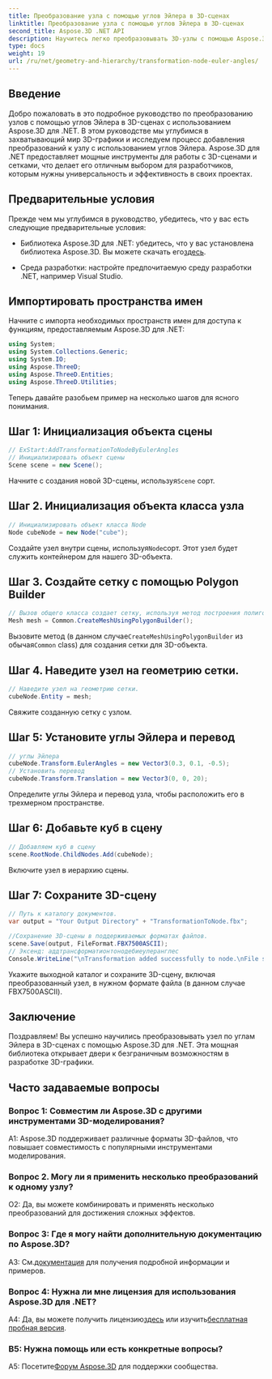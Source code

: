 ```yaml
---
title: Преобразование узла с помощью углов Эйлера в 3D-сценах
linktitle: Преобразование узла с помощью углов Эйлера в 3D-сценах
second_title: Aspose.3D .NET API
description: Научитесь легко преобразовывать 3D-узлы с помощью Aspose.3D для .NET. Следуйте нашему пошаговому руководству, чтобы добиться потрясающих результатов в ваших проектах.
type: docs
weight: 19
url: /ru/net/geometry-and-hierarchy/transformation-node-euler-angles/
---
```

## Введение

Добро пожаловать в это подробное руководство по преобразованию узлов с помощью углов Эйлера в 3D-сценах с использованием Aspose.3D для .NET. В этом руководстве мы углубимся в захватывающий мир 3D-графики и исследуем процесс добавления преобразований к узлу с использованием углов Эйлера. Aspose.3D для .NET предоставляет мощные инструменты для работы с 3D-сценами и сетками, что делает его отличным выбором для разработчиков, которым нужны универсальность и эффективность в своих проектах.

## Предварительные условия

Прежде чем мы углубимся в руководство, убедитесь, что у вас есть следующие предварительные условия:

-  Библиотека Aspose.3D для .NET: убедитесь, что у вас установлена библиотека Aspose.3D. Вы можете скачать его[здесь](https://releases.aspose.com/3d/net/).

- Среда разработки: настройте предпочитаемую среду разработки .NET, например Visual Studio.

## Импортировать пространства имен

Начните с импорта необходимых пространств имен для доступа к функциям, предоставляемым Aspose.3D для .NET:

```csharp
using System;
using System.Collections.Generic;
using System.IO;
using Aspose.ThreeD;
using Aspose.ThreeD.Entities;
using Aspose.ThreeD.Utilities;
```

Теперь давайте разобьем пример на несколько шагов для ясного понимания.

## Шаг 1: Инициализация объекта сцены

```csharp
// ExStart:AddTransformationToNodeByEulerAngles
// Инициализировать объект сцены
Scene scene = new Scene();
```

 Начните с создания новой 3D-сцены, используя`Scene` сорт.

## Шаг 2. Инициализация объекта класса узла

```csharp
// Инициализировать объект класса Node
Node cubeNode = new Node("cube");
```

 Создайте узел внутри сцены, используя`Node`сорт. Этот узел будет служить контейнером для нашего 3D-объекта.

## Шаг 3. Создайте сетку с помощью Polygon Builder

```csharp
// Вызов общего класса создает сетку, используя метод построения полигонов, чтобы установить экземпляр сетки.
Mesh mesh = Common.CreateMeshUsingPolygonBuilder(); 
```

 Вызовите метод (в данном случае`CreateMeshUsingPolygonBuilder` из обычая`Common` class) для создания сетки для 3D-объекта.

## Шаг 4. Наведите узел на геометрию сетки.

```csharp
// Наведите узел на геометрию сетки.
cubeNode.Entity = mesh;
```

Свяжите созданную сетку с узлом.

## Шаг 5: Установите углы Эйлера и перевод

```csharp
// углы Эйлера
cubeNode.Transform.EulerAngles = new Vector3(0.3, 0.1, -0.5);            
// Установить перевод
cubeNode.Transform.Translation = new Vector3(0, 0, 20);
```

Определите углы Эйлера и перевод узла, чтобы расположить его в трехмерном пространстве.

## Шаг 6: Добавьте куб в сцену

```csharp
// Добавляем куб в сцену
scene.RootNode.ChildNodes.Add(cubeNode);
```

Включите узел в иерархию сцены.

## Шаг 7: Сохраните 3D-сцену

```csharp
// Путь к каталогу документов.
var output = "Your Output Directory" + "TransformationToNode.fbx";

//Сохранение 3D-сцены в поддерживаемых форматах файлов.
scene.Save(output, FileFormat.FBX7500ASCII);
// Эксенд: аддтрансформатионтонодебиеулеранглес
Console.WriteLine("\nTransformation added successfully to node.\nFile saved at " + output);
```

Укажите выходной каталог и сохраните 3D-сцену, включая преобразованный узел, в нужном формате файла (в данном случае FBX7500ASCII).

## Заключение

Поздравляем! Вы успешно научились преобразовывать узел по углам Эйлера в 3D-сценах с помощью Aspose.3D для .NET. Эта мощная библиотека открывает двери к безграничным возможностям в разработке 3D-графики.

## Часто задаваемые вопросы

### Вопрос 1: Совместим ли Aspose.3D с другими инструментами 3D-моделирования?

A1: Aspose.3D поддерживает различные форматы 3D-файлов, что повышает совместимость с популярными инструментами моделирования.

### Вопрос 2. Могу ли я применить несколько преобразований к одному узлу?

О2: Да, вы можете комбинировать и применять несколько преобразований для достижения сложных эффектов.

### Вопрос 3: Где я могу найти дополнительную документацию по Aspose.3D?

 A3: См.[документация](https://reference.aspose.com/3d/net/) для получения подробной информации и примеров.

### Вопрос 4: Нужна ли мне лицензия для использования Aspose.3D для .NET?

 A4: Да, вы можете получить лицензию[здесь](https://purchase.aspose.com/buy) или изучить[бесплатная пробная версия](https://releases.aspose.com/).

### В5: Нужна помощь или есть конкретные вопросы?

A5: Посетите[Форум Aspose.3D](https://forum.aspose.com/c/3d/18) для поддержки сообщества.